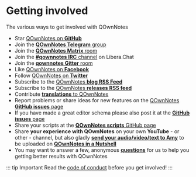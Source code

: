 # Getting involved

The various ways to get involved with QOwnNotes

- Star [QOwnNotes on **GitHub**](https://github.com/pbek/QOwnNotes)
- Join the [**QOwnNotes Telegram** group](https://t.me/QOwnNotes)
- Join the [**QOwnNotes Matrix** room](https://app.element.io/#/room/#qownnotes:matrix.org)
- Join the [**#qownnotes IRC** channel](https://web.libera.chat/#qownnotes) on Libera.Chat
- Join the [**qownnotes Gitter** room](https://gitter.im/qownnotes/qownnotes)
- Like [QOwnNotes on **Facebook**](https://www.facebook.com/QOwnNotes/)
- Follow [QOwnNotes on **Twitter**](https://twitter.com/QOwnNotes)
- Subscribe to the [QOwnNotes **blog RSS Feed**](https://feeds.feedburner.com/QOwnNotesBlog) 
- Subscribe to the [QOwnNotes **releases RSS feed**](https://feeds.feedburner.com/QOwnNotesReleases)
- Contribute [**translations** to QOwnNotes](translation.md)
- Report problems or share ideas for new features on the [QOwnNotes **GitHub issues** page](https://github.com/pbek/QOwnNotes/issues)
- If you have made a great editor schema please also post it at the [**GitHub issues** page](https://github.com/pbek/QOwnNotes/issues)
- Share your scripts at the [**QOwnNotes scripts** GitHub page](https://github.com/qownnotes/scripts)
- Share **your experience with QOwnNotes** on your own **YouTube** - or other - channel, but also gladly [**send your audio/video/text to Amy**](mailto:amydoralang@aol.de) to be uploaded on [**QOwnNotes in a Nutshell**](https://www.youtube.com/channel/UC6Xpk_B1MFfvhBCsH_MrOEw/videos)
- You may want to answer a few, anonymous [**questions**](https://freeonlinesurveys.com/s/nA8t17k8) for us to help you getting better results with QOwnNotes

::: tip Important
Read the [code of conduct](./code-of-conduct.md) before you get involved!
:::
